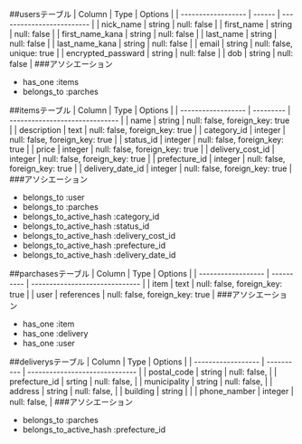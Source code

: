 ##usersテーブル
| Column             | Type   | Options                   |
| ------------------ | ------ | ------------------------- |
| nick_name          | string | null: false               |
| first_name         | string | null: false               |
| first_name_kana    | string | null: false               |
| last_name          | string | null: false               |
| last_name_kana     | string | null: false               |
| email              | string | null: false, unique: true |
| encrypted_passward | string | null: false               |
| dob                | string | null: false               |
###アソシエーション
- has_one    :items
- belongs_to :parches


##itemsテーブル
| Column             | Type      | Options                        |
| ------------------ | --------- | ------------------------------ |
| name               | string    | null: false, foreign_key: true |
| description        | text      | null: false, foreign_key: true |
| category_id        | integer   | null: false, foreign_key: true |
| status_id          | integer   | null: false, foreign_key: true |
| price              | integer   | null: false, foreign_key: true |
| delivery_cost_id   | integer   | null: false, foreign_key: true |
| prefecture_id      | integer   | null: false, foreign_key: true |
| delivery_date_id   | integer   | null: false, foreign_key: true |
###アソシエーション
- belongs_to   :user
- belongs_to   :parches
- belongs_to_active_hash :category_id
- belongs_to_active_hash :status_id
- belongs_to_active_hash :delivery_cost_id
- belongs_to_active_hash :prefecture_id
- belongs_to_active_hash :delivery_date_id


##parchasesテーブル
| Column             | Type       | Options                        |
| ------------------ | ---------- | ------------------------------ |
| item               | text       | null: false, foreign_key: true |
| user               | references | null: false, foreign_key: true |
###アソシエーション
- has_one :item
- has_one :delivery
- has_one :user

##deliverysテーブル
| Column             | Type       | Options                        |
| ------------------ | ---------- | ------------------------------ |
| postal_code        | string     | null: false,                   |
| prefecture_id      | srting     | null: false,                   |
| municipality       | string     | null: false,                   |
| address            | string     | null: false,                   |
| building           | string     |                                |
| phone_namber       | integer    | null: false,                   |
###アソシエーション
- belongs_to  :parches
- belongs_to_active_hash :prefecture_id